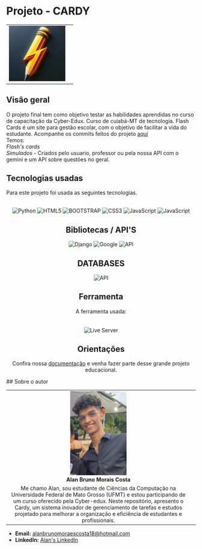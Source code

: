 # Projeto - CARDY
|  |  |
|:-------------:|:------------------------------------------------------------:|
|  <img src="logo2.jpg" width="150px"></br> 


## Visão geral
O projeto final tem como objetivo testar as habilidades aprendidas no curso de capacitação da Cyber-Edux. Curso de cuiabá-MT de tecnologia.
Flash Cards é um site para gestão escolar, com o objetivo de facilitar a vida do estudante. Acompanhe os commits feitos do projeto [aqui](https://github.com/AlanBMC/FLASH-S)<br>
Temos:<br>
  *Flash's cards*<br>
  *Simulados* - Criados pelo usuario, professor ou pela nossa API com o gemini e um API sobre questões no geral.
  
## Tecnologias usadas

Para este projeto foi usada as seguintes tecnologias.

<div style="display: inline_block" align= "center"><br>
  <img height="25" width="80" src="https://img.shields.io/badge/Python-FFD43B?style=plastic&logo=python&logoColor=blue" alt="Python">
   <img height="25" width="80" src = "https://img.shields.io/badge/HTML5-E34F26?style=plastic&logo=html5&logoColor=white" alt="HTML5">
     <img height="25" width="80" src = "https://img.shields.io/badge/bootstrap5-E34F26?style=plastic&logo=bootstrap&logoColor=white" alt="BOOTSTRAP">

  <img height="25" width="80" src="https://img.shields.io/badge/CSS3-1572B6?style=plastic&logo=css3&logoColor=white" alt="CSS3">
  <img height="25" width="80" src="https://img.shields.io/badge/JavaScript-323330?style=plastic&logo=javascript&logoColor=F7DF1E" alt="JavaScript">
<img height="25" width="80" src="https://img.shields.io/badge/amCharts-323330?style=plastic&logo=javascript&logoColor=F7DF1E" alt="JavaScript">

 
## Bibliotecas / API'S
<img height="25" width="80" src="https://img.shields.io/badge/Django-092E20?style=plastic&logo=django&logoColor=white" alt="Django">
  
<img height="25" width="80" src="https://img.shields.io/badge/Google-GEMINI-FFD43B?style=plastic&logo=goole&logoColor=white" alt="Google">
  
<img height="25" width="80" src="https://img.shields.io/badge/API-QUESTOES-FFD43B?style=plastic&logo=goole&logoColor=white" alt="API">

## DATABASES
<img height="38" width="120" src="https://img.shields.io/badge/PostgreSQL-316192?style=plastic&logo=postgresql&logoColor=white" alt="API">



## Ferramenta

A ferramenta usada:
<div style="display: block"><br>
<img align="center" alt="Live Server" height="38" width="120" src="https://img.shields.io/badge/VScode-316192?style=plastic&logo=visual-studio-code&logoColor=blue">


## Orientações

Confira nossa [documentação](DOCUMENTACAO.md) e venha fazer parte desse grande projeto educacional.
</div>
</div>
## Sobre o autor

<!-- Coloque seu nome, uma foto sua e uma pequena bio sobre você na seguinte tabela: -->
|  |  |
|:-------------:|:------------------------------------------------------------:|
|  <img src="EU2.jpg" width="150px"></br> **Alan Bruno Morais Costa** | 
Me chamo Alan, sou estudante de Ciências da Computação na Universidade Federal de Mato Grosso (UFMT) e estou participando de um curso oferecido pela Cyber-edux. Neste repositório, apresento o Cardy, um sistema inovador de gerenciamento de tarefas e estudos projetado para melhorar a organização e eficiência de estudantes e profissionais.  |

- **Email:** alanbrunomoraescosta18@hotmail.com
- **LinkedIn:** [Alan's LinkedIn](https://www.linkedin.com/in/alan-morais-4861322b0)


